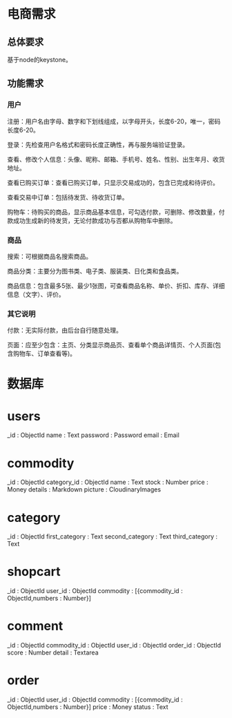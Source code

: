 # 电商需求

## 总体要求

基于node的keystone。

## 功能需求

### 用户

注册：用户名由字母、数字和下划线组成，以字母开头，长度6-20，唯一，密码长度6-20。

登录：先检查用户名格式和密码长度正确性，再与服务端验证登录。

查看、修改个人信息：头像、昵称、邮箱、手机号、姓名、性别、出生年月、收货地址。

查看已购买订单：查看已购买订单，只显示交易成功的，包含已完成和待评价。

查看交易中订单：包括待发货、待收货订单。

购物车：待购买的商品，显示商品基本信息，可勾选付款，可删除、修改数量，付款成功生成新的待发货，无论付款成功与否都从购物车中删除。

### 商品

搜索：可根据商品名搜索商品。

商品分类：主要分为图书类、电子类、服装类、日化类和食品类。

商品信息：包含最多5张、最少1张图，可查看商品名称、单价、折扣、库存、详细信息（文字）、评价。

### 其它说明

付款：无实际付款，由后台自行随意处理。

页面：应至少包含：主页、分类显示商品页、查看单个商品详情页、个人页面(包含购物车、订单查看等)。

# 数据库

# users

_id : ObjectId
name : Text
password : Password
email : Email

# commodity

_id : ObjectId
category_id : ObjectId
name : Text
stock : Number
price : Money
details : Markdown
picture : CloudinaryImages

# category

_id : ObjectId
first_category : Text
second_category : Text
third_category : Text

# shopcart

_id : ObjectId
user_id : ObjectId
commodity : [{commodity_id : ObjectId,numbers : Number}]

# comment

_id : ObjectId
commodity_id : ObjectId
user_id : ObjectId
order_id : ObjectId
score : Number
detail : Textarea

# order

_id : ObjectId
user_id : ObjectId
commodity : [{commodity_id : ObjectId,numbers : Number}]
price : Money
status : Text

